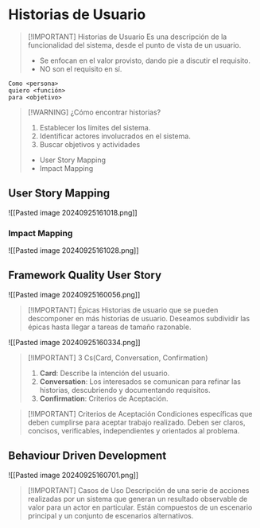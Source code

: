 # Historias de Usuario

> [!IMPORTANT] Historias de Usuario
> Es una descripción de la funcionalidad del sistema, desde el punto de vista de un usuario.
> - Se enfocan en el valor provisto, dando pie a discutir el requisito.
> - NO son el requisito en sí.

```
Como <persona>
quiero <función>
para <objetivo>
```

> [!WARNING] ¿Cómo encontrar historias?
> 1. Establecer los límites del sistema.
> 2. Identificar actores involucrados en el sistema.
> 3. Buscar objetivos y actividades
> 	- User Story Mapping
> 	- Impact Mapping

## User Story Mapping

![[Pasted image 20240925161018.png]]

### Impact Mapping

![[Pasted image 20240925161028.png]]
## Framework Quality User Story
![[Pasted image 20240925160056.png]]


> [!IMPORTANT] Épicas
> Historias de usuario que se pueden descomponer en más historias de usuario.
> Deseamos subdividir las épicas hasta llegar a tareas de tamaño razonable.


![[Pasted image 20240925160334.png]]


> [!IMPORTANT] 3 Cs(Card, Conversation, Confirmation)
> 1. **Card**: Describe la intención del usuario.
> 2. **Conversation**: Los interesados se comunican para refinar las historias, descubriendo y documentando requisitos.
> 3. **Confirmation**: Criterios de Aceptación.


> [!IMPORTANT] Criterios de Aceptación
> Condiciones específicas que deben cumplirse para aceptar trabajo realizado.
> Deben ser claros, concisos, verificables, independientes y orientados al problema.

## Behaviour Driven Development

![[Pasted image 20240925160701.png]]

> [!IMPORTANT] Casos de Uso
> Descripción de una serie de acciones realizadas por un sistema que generan un resultado observable de valor para un actor en particular.
> Están compuestos de un escenario principal y un conjunto de escenarios alternativos.

